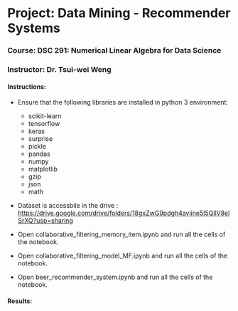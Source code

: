 # Project: Data Mining - Recommender Systems
### Course: DSC 291: Numerical Linear Algebra for Data Science
### Instructor: Dr. Tsui-wei Weng

#### Instructions:
* Ensure that the following libraries are installed in python 3 environment:
  - scikit-learn
  - tensorflow
  - keras
  - surprise
  - pickle
  - pandas
  - numpy
  - matplotlib
  - gzip
  - json
  - math

* Dataset is accessbile in the drive : https://drive.google.com/drive/folders/18gxZwG9pdgh4avjine5I5QllV8elSrXQ?usp=sharing
* Open collaborative_filtering_memory_item.ipynb and run all the cells of the notebook.
* Open collaborative_filtering_model_MF.ipynb and run all the cells of the notebook.
* Open beer_recommender_system.ipynb and run all the cells of the notebook.

#### Results:
